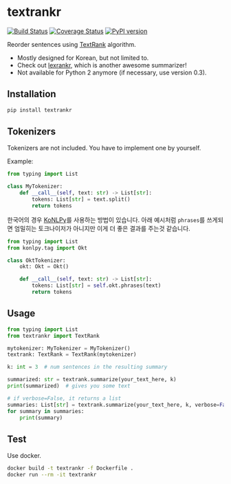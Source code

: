 # textrankr

[![Build Status](https://travis-ci.org/theeluwin/textrankr.svg?branch=main)](https://travis-ci.org/theeluwin/textrankr)
[![Coverage Status](https://coveralls.io/repos/github/theeluwin/textrankr/badge.svg?branch=main)](https://coveralls.io/github/theeluwin/textrankr?branch=main)
[![PyPI version](https://badge.fury.io/py/textrankr.svg)](https://badge.fury.io/py/textrankr)

Reorder sentences using [TextRank](http://digital.library.unt.edu/ark:/67531/metadc30962/) algorithm.

* Mostly designed for Korean, but not limited to.
* Check out [lexrankr](https://github.com/theeluwin/lexrankr), which is another awesome summarizer!
* Not available for Python 2 anymore (if necessary, use version 0.3).

## Installation

```bash
pip install textrankr
```

## Tokenizers

Tokenizers are not included. You have to implement one by yourself.

Example:

```python
from typing import List

class MyTokenizer:
    def __call__(self, text: str) -> List[str]:
        tokens: List[str] = text.split()
        return tokens
```

한국어의 경우 [KoNLPy](http://konlpy.org)를 사용하는 방법이 있습니다. 아래 예시처럼 `phrases`를 쓰게되면 엄밀히는 토크나이저가 아니지만 이게 더 좋은 결과를 주는것 같습니다.

```python
from typing import List
from konlpy.tag import Okt

class OktTokenizer:
    okt: Okt = Okt()

    def __call__(self, text: str) -> List[str]:
        tokens: List[str] = self.okt.phrases(text)
        return tokens
```

## Usage

```python
from typing import List
from textrankr import TextRank

mytokenizer: MyTokenizer = MyTokenizer()
textrank: TextRank = TextRank(mytokenizer)

k: int = 3  # num sentences in the resulting summary

summarized: str = textrank.summarize(your_text_here, k)
print(summarized)  # gives you some text

# if verbose=False, it returns a list
summaries: List[str] = textrank.summarize(your_text_here, k, verbose=False)
for summary in summaries:
    print(summary)
```

## Test

Use docker.

```bash
docker build -t textrankr -f Dockerfile .
docker run --rm -it textrankr
```
